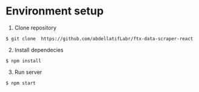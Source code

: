 # Environment setup

1. Clone repository

```
$ git clone  https://github.com/abdellatifLabr/ftx-data-scraper-react
```

2. Install dependecies

```
$ npm install
```

3. Run server

```
$ npm start
```
